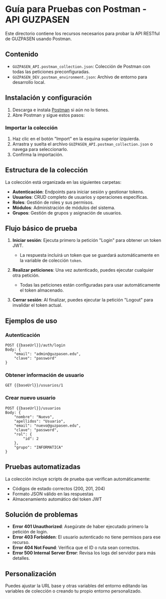 # Guía para Pruebas con Postman - API GUZPASEN

Este directorio contiene los recursos necesarios para probar la API RESTful de GUZPASEN usando Postman.

## Contenido

- `GUZPASEN_API.postman_collection.json`: Colección de Postman con todas las peticiones preconfiguradas.
- `GUZPASEN_DEV.postman_environment.json`: Archivo de entorno para desarrollo local.

## Instalación y configuración

1. Descarga e instala [Postman](https://www.postman.com/downloads/) si aún no lo tienes.
2. Abre Postman y sigue estos pasos:

### Importar la colección

1. Haz clic en el botón "Import" en la esquina superior izquierda.
2. Arrastra y suelta el archivo `GUZPASEN_API.postman_collection.json` o navega para seleccionarlo.
3. Confirma la importación.

## Estructura de la colección

La colección está organizada en las siguientes carpetas:

- **Autenticación**: Endpoints para iniciar sesión y gestionar tokens.
- **Usuarios**: CRUD completo de usuarios y operaciones específicas.
- **Roles**: Gestión de roles y sus permisos.
- **Módulos**: Administración de módulos del sistema.
- **Grupos**: Gestión de grupos y asignación de usuarios.

## Flujo básico de prueba

1. **Iniciar sesión**: Ejecuta primero la petición "Login" para obtener un token JWT.
   - La respuesta incluirá un token que se guardará automáticamente en la variable de colección `token`.

2. **Realizar peticiones**: Una vez autenticado, puedes ejecutar cualquier otra petición.
   - Todas las peticiones están configuradas para usar automáticamente el token almacenado.

3. **Cerrar sesión**: Al finalizar, puedes ejecutar la petición "Logout" para invalidar el token actual.

## Ejemplos de uso

### Autenticación

```
POST {{baseUrl}}/auth/login
Body: {
    "email": "admin@guzpasen.edu",
    "clave": "password"
}
```

### Obtener información de usuario

```
GET {{baseUrl}}/usuarios/1
```

### Crear nuevo usuario

```
POST {{baseUrl}}/usuarios
Body: {
    "nombre": "Nuevo",
    "apellidos": "Usuario",
    "email": "nuevo@guzpasen.edu",
    "clave": "password",
    "rol": {
        "id": 2
    },
    "grupo": "INFORMATICA"
}
```

## Pruebas automatizadas

La colección incluye scripts de prueba que verifican automáticamente:

- Códigos de estado correctos (200, 201, 204)
- Formato JSON válido en las respuestas
- Almacenamiento automático del token JWT

## Solución de problemas

- **Error 401 Unauthorized**: Asegúrate de haber ejecutado primero la petición de login.
- **Error 403 Forbidden**: El usuario autenticado no tiene permisos para ese recurso.
- **Error 404 Not Found**: Verifica que el ID o ruta sean correctos.
- **Error 500 Internal Server Error**: Revisa los logs del servidor para más detalles.

## Personalización

Puedes ajustar la URL base y otras variables del entorno editando las variables de colección o creando tu propio entorno personalizado.
